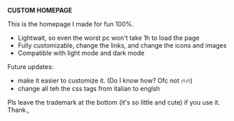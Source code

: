 **CUSTOM HOMEPAGE**

This is the homepage I made for fun 100%.

- Lightwait, so even the worst pc won't take 1h to load the page
- Fully customizable, change the links, and change the icons and images
- Compatible with light mode and dark mode

Future updates:

- make it easier to customize it. (Do I know how? Ofc not 🔥🔥)
- change all teh the css tags from italian to englsh

Pls leave the trademark at the bottom (it's so little and cute) if you use it. Thank.,
